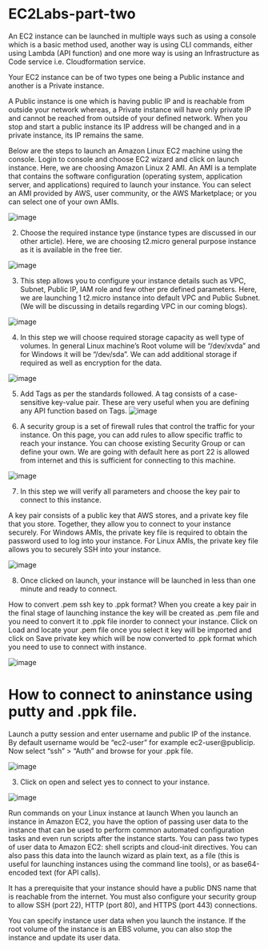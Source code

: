 # EC2Labs-part-two

An EC2 instance can be launched in multiple ways such as using a console which is a basic method used, another way is using CLI commands, either using Lambda (API function) and one more way is using an Infrastructure as Code service i.e. Cloudformation service.

Your EC2 instance can be of two types one being a Public instance and another is a Private instance.

A Public instance is one which is having public IP and is reachable from outside your network whereas, a Private instance will have only private IP and cannot be reached from outside of your defined network. When you stop and start a public instance its IP address will be changed and in a private instance, its IP remains the same.

Below are the steps to launch an Amazon Linux EC2 machine using the console.
Login to console and choose EC2 wizard and click on launch instance. Here, we are choosing Amazon Linux 2 AMI.
An AMI is a template that contains the software configuration (operating system, application server, and applications) required to launch your instance. You can select an AMI provided by AWS, user community, or the AWS Marketplace; or you can select one of your own AMIs.

![image](https://user-images.githubusercontent.com/103466963/174646505-2cd3db3e-aab1-48b7-b56e-a5822beb5433.png)

2. Choose the required instance type (instance types are discussed in our other article). Here, we are choosing t2.micro general purpose instance as it is available in the free tier.

![image](https://user-images.githubusercontent.com/103466963/174646691-47ce1f00-5407-4a53-9733-ca7c8e61c06f.png)

3. This step allows you to configure your instance details such as VPC, Subnet, Public IP, IAM role and few other pre defined parameters. Here, we are launching 1 t2.micro instance into default VPC and Public Subnet. (We will be discussing in details regarding VPC in our coming blogs).

![image](https://user-images.githubusercontent.com/103466963/174650024-fecebc6b-01f5-4a7e-b31d-f3c0a3bee361.png)


4. In this step we will choose required storage capacity as well type of volumes. In general Linux machine’s Root volume will be “/dev/xvda” and for Windows it will be “/dev/sda”. We can add additional storage if required as well as encryption for the data.

![image](https://user-images.githubusercontent.com/103466963/174649820-dec83986-2fda-47b7-a4be-1b52b214a7c8.png)


5. Add Tags as per the standards followed. A tag consists of a case-sensitive key-value pair. These are very useful when you are defining any API function based on Tags.
![image](https://user-images.githubusercontent.com/103466963/174649652-f50528f6-2d36-45cb-9bf7-6a5386a1eaf2.png)


6. A security group is a set of firewall rules that control the traffic for your instance. On this page, you can add rules to allow specific traffic to reach your instance. You can choose existing Security Group or can define your own. We are going with default here as port 22 is allowed from internet and this is sufficient for connecting to this machine.

![image](https://user-images.githubusercontent.com/103466963/174649752-258856bc-6c0d-47c3-805c-abe1d6fada5f.png)

7. In this step we will verify all parameters and choose the key pair to connect to this instance.

A key pair consists of a public key that AWS stores, and a private key file that you store. Together, they allow you to connect to your instance securely. For Windows AMIs, the private key file is required to obtain the password used to log into your instance. For Linux AMIs, the private key file allows you to securely SSH into your instance.

![image](https://user-images.githubusercontent.com/103466963/174650142-a121f790-1144-475a-bc19-a2df4a7fdedb.png)

8. Once clicked on launch, your instance will be launched in less than one minute and ready to connect.

How to convert .pem ssh key to .ppk format?
When you create a key pair in the final stage of launching instance the key will be created as .pem file and you need to convert it to .ppk file inorder to connect your instance.
Click on Load and locate your .pem file once you select it key will be imported and click on Save private key which will be now converted to .ppk format which you need to use to connect with instance.

![image](https://user-images.githubusercontent.com/103466963/174651978-c56005c3-8d64-47a9-bab0-0d162a8da68b.png)

# How to connect to aninstance using putty and .ppk file.
Launch a putty session and enter username and public IP of the instance. By default username would be “ec2-user” for example ec2-user@publicip.
Now select “ssh” > “Auth” and browse for your .ppk file.

![image](https://user-images.githubusercontent.com/103466963/174652102-6212ddfa-266f-471b-97b1-1292cb3a990e.png)

3. Click on open and select yes to connect to your instance.

![image](https://user-images.githubusercontent.com/103466963/174652298-b3786885-5060-4453-a1ac-05fdf77265a3.png)

Run commands on your Linux instance at launch
When you launch an instance in Amazon EC2, you have the option of passing user data to the instance that can be used to perform common automated configuration tasks and even run scripts after the instance starts. You can pass two types of user data to Amazon EC2: shell scripts and cloud-init directives. You can also pass this data into the launch wizard as plain text, as a file (this is useful for launching instances using the command line tools), or as base64-encoded text (for API calls).

It has a prerequisite that your instance should have a public DNS name that is reachable from the internet. You must also configure your security group to allow SSH (port 22), HTTP (port 80), and HTTPS (port 443) connections.

You can specify instance user data when you launch the instance. If the root volume of the instance is an EBS volume, you can also stop the instance and update its user data.
